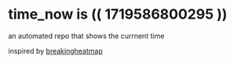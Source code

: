 # time_now is (( 1719586800295 ))

an automated repo that shows the currnent time

inspired by [breakingheatmap](https://github.com/breakingheatmap/breakingheatmap)